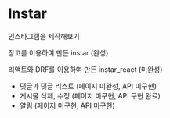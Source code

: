 # Instar

인스타그램을 제작해보기

장고를 이용하여 만든 instar (완성)


리액트와 DRF를 이용하여 만든 instar_react (미완성)
 - 댓글과 댓글 리스트 (페이지 미완성, API 미구현)
 - 게시물 삭제, 수정 (페이지 미구현, API 구현 완료)
 - 알림 (페이지 미구현, API 미구현)

